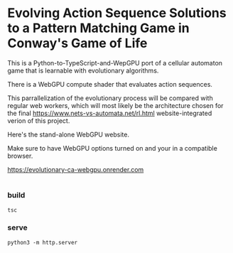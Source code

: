 # Evolving Action Sequence Solutions to a Pattern Matching Game in Conway's Game of Life

This is a Python-to-TypeScript-and-WepGPU port of a cellular automaton game that is learnable with evolutionary algorithms.

There is a WebGPU compute shader that evaluates action sequences.

This parrallelization of the evolutionary process will be compared with regular web workers, which will most likely be the architecture chosen for the final https://www.nets-vs-automata.net/rl.html website-integrated verion of this project.  

Here's the stand-alone WebGPU website. 

Make sure to have WebGPU options turned on and your in a compatible browser.

https://evolutionary-ca-webgpu.onrender.com

#

### build
```
tsc
```

### serve
```
python3 -m http.server
```

